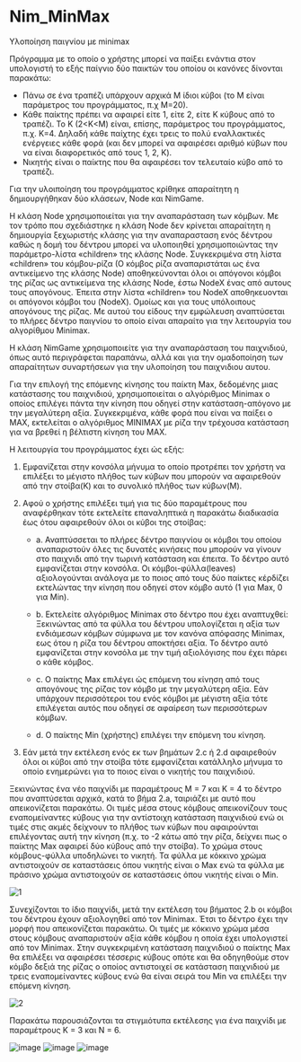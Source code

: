 # Nim_MinMax
 
 Υλοποίηση παιγνίου με minimax 

Πρόγραμμα με το οποίο ο χρήστης μπορεί να παίξει ενάντια στον υπολογιστή το εξής παίγνιο δύο παικτών του οποίου οι κανόνες δίνονται παρακάτω:

-	Πάνω σε ένα τραπέζι υπάρχουν αρχικά Μ ίδιοι κύβοι (το Μ είναι παράμετρος του προγράμματος, π.χ Μ=20). 
-	Κάθε παίκτης πρέπει να αφαιρεί είτε 1, είτε 2, είτε Κ κύβους από το τραπέζι. Το Κ (2<Κ<Μ) είναι, επίσης, παράμετρος του προγράμματος, π.χ. Κ=4. Δηλαδή κάθε παίχτης έχει τρεις το πολύ εναλλακτικές ενέργειες κάθε φορά (και δεν μπορεί να αφαιρέσει αριθμό κύβων που να είναι διαφορετικός από τους 1, 2, K).
-	Νικητής είναι ο παίκτης που θα αφαιρέσει τον τελευταίο κύβο από το τραπέζι.

Για την υλοιποίηση του προγράμματος κρίθηκε απαραίτητη η δημιουργήθηκαν δύο κλάσεων, Node και NimGame.

Η κλάση Node χρησιμοποιείται για την αναπαράσταση των κόμβων. Με τον τρόπο που σχεδιάστηκε η κλάση Node δεν κρίνεται απαραίτητη η δημιουργία ξεχωριστής κλάσης για την αναπαρασταση ενός δέντρου καθώς η δομή του δέντρου μπορεί να  υλοποιηθεί χρησιμοποιώντας την παράμετρο-λίστα «children» της κλάσης Node. Συγκεκριμένα στη λίστα «children» του κόμβου-ρίζα (Ο κόμβος ρίζα αναπαριστάται ως ένα αντικείμενο της κλάσης Node) αποθηκεύνονται όλοι οι απόγονοι κόμβοι της ρίζας ως αντικείμενα της κλάσης Node, έστω NodeX ένας από αυτους τους απογόνους. Έπειτα στην λίστα «children» του NodeX αποθηκευονται οι απόγονοι κόμβοι του (NodeX). Ομοίως και για τους υπόλοιπους απογόνους της ρίζας. Με αυτού του είδους την εμφώλευση αναπτύσεται το πλήρες δέντρο παιγνίου το οποίο είναι απαραίτο για την λειτουργία του αλγορίθμου Minimax.

Η κλάση NimGame χρησιμοποιείτε για την αναπαράσταση του παιχνιδιού, όπως αυτό περιγράφεται παραπάνω, αλλά και για την ομαδοποίηση των απαραίτητων συναρτήσεων για την υλοποίηση του παιχνιδιου αυτου. 

Για την επιλογή της επόμενης κίνησης του παίκτη Max, δεδομένης μιας κατάστασης του παιχνιδιού, χρησιμοποιείται ο αλγόριθμος Minimax ο οποίος επιλέγει πάντα την κίνηση που οδηγεί στην κατάσταση-απόγονο με την μεγαλύτερη αξία.
Συγκεκριμένα, κάθε φορά που είναι να παίξει ο ΜΑΧ, εκτελείται ο αλγόριθμος ΜΙΝΙΜΑΧ με ρίζα την τρέχουσα κατάσταση για να βρεθεί η βέλτιστη κίνηση του ΜΑΧ. 


Η λειτουργία του προγράμματος έχει ώς εξής:

1.	Εμφανίζεται στην κονσόλα μήνυμα το οποίο προτρέπει τον χρήστη να επιλέξει το μέγιστο πλήθος των κύβων που μπορούν να αφαιρεθούν από την στοίβα(K) και το συνολικό πλήθος των κύβων(M).

2.	Αφού ο χρήστης επιλέξει τιμή για τις δύο παραμέτρους που αναφέρθηκαν τότε εκτελείτε επαναληπτικά η παρακάτω διαδικασία έως ότου αφαιρεθούν όλοι οι κύβοι της στοίβας:

      - a.	Αναπτύσσεται το πλήρες δέντρο παιγνίου οι κόμβοι του οποίου αναπαριστούν όλες               τις δυνατές κινήσεις  που μπορούν να γίνουν στο παιχνιδι από την τωρινή κατάσταση και έπειτα. Το δέντρο αυτό εμφανίζεται στην κονσόλα. Οι κόμβοι-φύλλα(leaves) αξιολογούνται ανάλογα με το ποιος από τους δύο παίκτες κέρδίζει εκτελώντας την κίνηση που οδηγεί στον κόμβο αυτό (1 για Max, 0 για Min).

      - b.	Εκτελείτε αλγόριθμος Minimax στο δέντρο που έχει αναπτυχθεί: Ξεκινώντας από τα φύλλα του δέντρου υπολογίζεται η αξία των ενδιάμεσων κόμβων σύμφωνα με τον κανόνα απόφασης Minimax, εως ότου η ρίζα του δέντρου αποκτήσει αξία. Το δέντρο αυτό εμφανίζεται στην κονσόλα με την τιμή αξιολόγισης που έχει πάρει ο κάθε κόμβος.

      - c.	Ο παίκτης Max επιλέγει ώς επόμενη του κίνηση από τους απογόνους της ρίζας τον κόμβο με την μεγαλύτερη αξία. Εάν υπάρχουν περισσότεροι του ενός κόμβοι με μέγιστη αξία τότε επιλέγεται αυτός που οδηγεί σε αφαίρεση των περισσότερων κόμβων.

      - d.	Ο παίκτης Min (χρήστης) επιλέγει την επόμενη του κίνηση.

3.	Εάν μετά την εκτέλεση ενός εκ των βημάτων 2.c ή 2.d αφαιρεθούν όλοι οι κύβοι από την στοίβα τότε εμφανίζεται κατάλληλο μήνυμα το οποίο ενημερώνει για το ποιος είναι ο νικητής του παιχνιδιού.



Ξεκινώντας ένα νέο παιχνίδι με παραμέτρους Μ = 7 και Κ = 4 το δέντρο που αναπτύσεται αρχικά, κατά το βήμα 2.a, ταιριάζει με αυτό που απεικονίζεται παρακάτω. Οι τιμές μέσα στους κόμβους απεικονίζουν τους εναπομείναντες κύβους για την αντίστοιχη κατάσταση παιχνιδιού ενώ οι τιμές στις ακμές δείχνουν το πλήθος των κύβων που αφαιρούνται επιλέγοντας αυτή την κίνηση (π.χ. το -2 κάτω από την ρίζα, δείχνει πως ο παίκτης Max αφαιρεί δύο κύβους από την στοίβα). 
Το χρώμα στους κόμβους-φύλλα υποδηλώνει το νικητή. Τα φύλλα με κόκκινο χρώμα αντιστοιχούν σε καταστάσεις όπου νικητής είναι ο Max ενώ τα φύλλα με πράσινο χρώμα αντιστοιχούν σε καταστάσεις όπου νικητής είναι ο Min.


![1](https://user-images.githubusercontent.com/93736094/171067970-4724d981-9b09-4dca-95a8-712a682e0cf9.png)


Συνεχίζονται το ίδιο παιχνίδι, μετά την εκτέλεση του βήματος 2.b οι κόμβοι του δέντρου έχουν αξιολογηθεί από τον Minimax. Έτσι το δέντρο έχει την μορφή που απεικονίζεται παρακάτω.
Οι τιμές με κόκκινο χρώμα μέσα στους κόμβους αναπαριστούν αξία κάθε κόμβου η οποία έχει υπολογιστεί από τον Minimax. 
Στην συγκεκριμένη κατάσταση παιχνιδιού ο παίκτης Max θα επιλέξει να αφαιρέσει τέσσερις κύβους οπότε και θα οδηγηθούμε στον κόμβο δεξιά της ρίζας ο οποίος αντιστοιχεί σε κατάσταση παιχνιδιού με τρεις εναπομείναντες κύβους ενώ θα είναι σειρά του Min να επιλέξει την επόμενη κίνηση.

![2](https://user-images.githubusercontent.com/93736094/171067972-b09cca41-7ffa-49ba-9497-4053b7dfe64e.png)


Παρακάτω παρουσιάζονται τα στιγμιότυπα εκτέλεσης για ένα παιχνίδι με παραμέτρους K = 3 και 
N = 6.

![image](https://user-images.githubusercontent.com/93736094/171067877-e78e9428-1aed-4d80-a3b7-f1c49f1d54f4.png)
 ![image](https://user-images.githubusercontent.com/93736094/171067883-7f00c8a9-4cf6-4fb4-b9d9-c04ab00143c5.png)
![image](https://user-images.githubusercontent.com/93736094/171067887-e5eccf64-5c34-461e-864b-d7c09fa7be5e.png)

 



 



